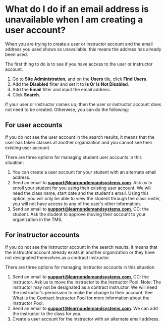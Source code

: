 # What do I do if an email address is unavailable when I am creating a user account?

When you are trying to create a user or instructor account and the email address you used shows as unavailable, this means the address has already been used.

The first thing to do is to see if you have access to the user or instructor account. 
1. Go to **Site Administration**, and on the **Users** tile, click **Find Users**. 
1. Add the **Disabled** filter and set it to **Is Or Is Not Disabled**.
1. Add the **Email** filter and input the email address. 
1. Click **Search**. 

If your user or instructor comes up, then the user or instructor account does not need to be created. Otherwise, you can do the following:

## For user accounts

If you do not see the user account in the search results, it means that the user has taken classes at another organization and you cannot see their existing user account.

There are three options for managing student user accounts in this situation:

1. You can create a user account for your student with an alternate email address.
1. Send an email to **support@learnondemandsystems.com**. Ask us to enroll your student for you using their existing user account. We will need the class name, start date and the student's email. Using this option, you will only be able to view the student through the class roster, you will not have access to any of the user's other information.
1. Send an email to **support@learnondemandsystems.com**, CC: the student. Ask the student to approve moving their account to your organization in the TMS.

## For instructor accounts

If you do not see the instructor account in the search results, it means that the instructor account already exists in another organization or they have not designated themselves as a contract instructor.

There are three options for managing instructor accounts in this situation:

1. Send an email to **support@learnondemandsystems.com**, CC: the instructor. Ask us to move the instructor to the Instructor Pool. Note: The instructor may not be designated as a contract instructor. We will need the instructor's permission to make the change to their account. See [What is the Contract Instructor Pool](../instructor-management/what-is-contract-instructor-pool.md) for more information about the  Instructor Pool.
1. Send an email to **support@learnondemandsystems.com**. We can add the instructor to the class for you.
1. Create a user account for the instructor with an alternate email address.
